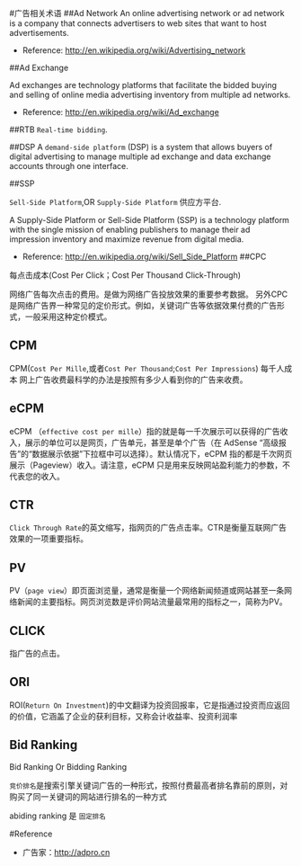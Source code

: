 
#广告相关术语
##Ad Network
An online advertising network or ad network is a company that connects advertisers to web sites that want to host advertisements.


* Reference: <http://en.wikipedia.org/wiki/Advertising_network>

##Ad Exchange

Ad exchanges are technology platforms that facilitate the bidded buying and selling of online media advertising inventory from multiple ad networks. 

* Reference: <http://en.wikipedia.org/wiki/Ad_exchange>

##RTB
`Real-time bidding`.


##DSP
A `demand-side platform` (DSP) is a system that allows buyers of digital advertising to manage multiple ad exchange and data exchange accounts through one interface. 


##SSP

`Sell-Side Platform`,OR `Supply-Side Platform`  供应方平台.

A Supply-Side Platform or Sell-Side Platform (SSP) is a technology platform with the single mission of enabling publishers to manage their ad impression inventory and maximize revenue from digital media.

* Reference: <http://en.wikipedia.org/wiki/Sell_Side_Platform>
##CPC

每点击成本(Cost Per Click；Cost Per Thousand Click-Through)   

网络广告每次点击的费用。是做为网络广告投放效果的重要参考数据。
另外CPC是网络广告界一种常见的定价形式。例如，关键词广告等依据效果付费的广告形式，一般采用这种定价模式。 

## CPM
 CPM(`Cost Per Mille`,或者`Cost Per Thousand`;`Cost Per Impressions`) 每千人成本 网上广告收费最科学的办法是按照有多少人看到你的广告来收费。


## eCPM
eCPM （`effective cost per mille`）指的就是每一千次展示可以获得的广告收入，展示的单位可以是网页，广告单元，甚至是单个广告（在 AdSense “高级报告”的“数据展示依据”下拉框中可以选择）。默认情况下，eCPM 指的都是千次网页展示（Pageview）收入。请注意，eCPM 只是用来反映网站盈利能力的参数，不代表您的收入。

## CTR
`Click Through Rate`的英文缩写，指网页的广告点击率。CTR是衡量互联网广告效果的一项重要指标。
## PV
PV（`page view`）即页面浏览量，通常是衡量一个网络新闻频道或网站甚至一条网络新闻的主要指标。网页浏览数是评价网站流量最常用的指标之一，简称为PV。
## CLICK
指广告的点击。
## ORI
ROI(`Return On Investment`)的中文翻译为投资回报率，它是指通过投资而应返回的价值，它涵盖了企业的获利目标，又称会计收益率、投资利润率
## Bid Ranking
Bid Ranking Or Bidding Ranking

`竞价排名`是搜索引擎关键词广告的一种形式，按照付费最高者排名靠前的原则，对购买了同一关键词的网站进行排名的一种方式

abiding ranking 是 `固定排名`



#Reference 
* 广告家：<http://adpro.cn>


